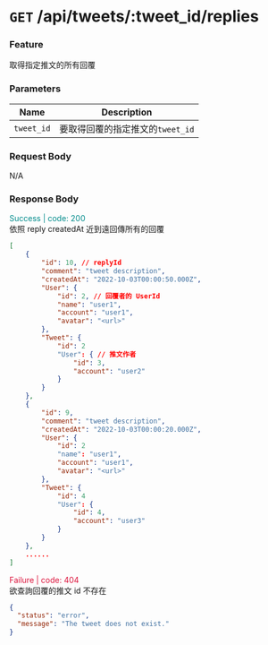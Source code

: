 # `GET` /api/tweets/:tweet_id/replies

### Feature

取得指定推文的所有回覆

### Parameters

| Name       | Description                      |
| ---------- | -------------------------------- |
| `tweet_id` | 要取得回覆的指定推文的`tweet_id` |

### Request Body

N/A

### Response Body

<font color="#008B8B">Success | code: 200</font>  
依照 reply createdAt 近到遠回傳所有的回覆

```json
[
    {
        "id": 10, // replyId
        "comment": "tweet description",
        "createdAt": "2022-10-03T00:00:50.000Z",
        "User": {
            "id": 2, // 回覆者的 UserId
            "name": "user1",
            "account": "user1",
            "avatar": "<url>"
        },
        "Tweet": {
            "id": 2
            "User": { // 推文作者
                "id": 3,
                "account": "user2"
            }
        }
    },
    {
        "id": 9,
        "comment": "tweet description",
        "createdAt": "2022-10-03T00:00:20.000Z",
        "User": {
            "id": 2
            "name": "user1",
            "account": "user1",
            "avatar": "<url>"
        },
        "Tweet": {
            "id": 4
            "User": {
                "id": 4,
                "account": "user3"
            }
        }
    },
    ......
]
```

<font color="#DC143C">Failure | code: 404</font>  
欲查詢回覆的推文 id 不存在

```json
{
  "status": "error",
  "message": "The tweet does not exist."
}
```
